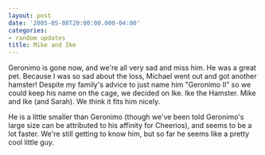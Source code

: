 ```yaml
---
layout: post
date: '2005-05-08T20:00:00.000-04:00'
categories:
- random updates
title: Mike and Ike
---
```


Geronimo is gone now, and we're all very sad and miss him.  He was a great pet.  Because I was so sad about the loss, Michael went out and got another hamster!  Despite my family's advice to just name him "Geronimo II" so we could keep his name on the cage, we decided on Ike.  Ike the Hamster.  Mike and Ike (and Sarah).  We think it fits him nicely.

He is a little smaller than Geronimo (though we've been told Geronimo's large size can be attributed to his affinity for Cheerios), and seems to be a lot faster.  We're still getting to know him, but so far he seems like a pretty cool little guy.